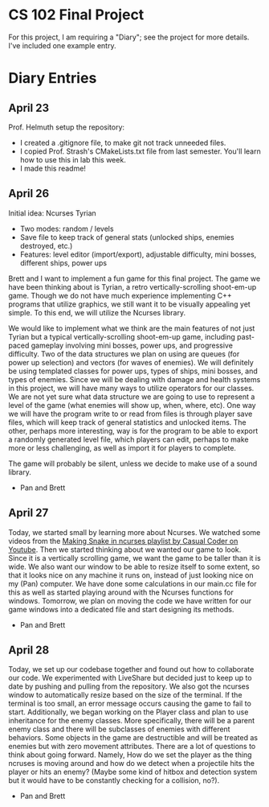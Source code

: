# CS 102 Final Project

For this project, I am requiring a "Diary"; see the project for more details. I've included one example entry.

# Diary Entries

## April 23

Prof. Helmuth setup the repository:
- I created a .gitignore file, to make git not track unneeded files.
- I copied Prof. Strash's CMakeLists.txt file from last semester. You'll learn how to use this in lab this week.
- I made this readme!

## April 26

Initial idea: Ncurses Tyrian
- Two modes: random / levels
- Save file to keep track of general stats (unlocked ships, enemies destroyed, etc.)
- Features: level editor (import/export), adjustable difficulty, mini bosses, different ships, power ups

Brett and I want to implement a fun game for this final project. The game we have been thinking about is Tyrian, a retro vertically-scrolling shoot-em-up game. Though we do not have much experience implementing C++ programs that utilize graphics, we still want it to be visually appealing yet simple. To this end, we will utilize the Ncurses library.

We would like to implement what we think are the main features of not just Tyrian but a typical vertically-scrolling shoot-em-up game, including past-paced gameplay involving mini bosses, power ups, and progressive difficulty. Two of the data structures we plan on using are queues (for power up selection) and vectors (for waves of enemies). We will definitely be using templated classes for power ups, types of ships, mini bosses, and types of enemies. Since we will be dealing with damage and health systems in this project, we will have many ways to utilize operators for our classes. We are not yet sure what data structure we are going to use to represent a level of the game (what enemies will show up, when, where, etc). One way we will have the program write to or read from files is through player save files, which will keep track of general statistics and unlocked items. The other, perhaps more interesting, way is for the program to be able to export a randomly generated level file, which players can edit, perhaps to make more or less challenging, as well as import it for players to complete.

The game will probably be silent, unless we decide to make use of a sound library.

- Pan and Brett

## April 27

Today, we started small by learning more about Ncurses. We watched some videos from the [Making Snake in ncurses playlist by Casual Coder on Youtube]([url](https://www.youtube.com/playlist?list=PL2U2TQ__OrQ_TV2-wuHqGaK8qlnxgKUvK)). Then we started thinking about we wanted our game to look. Since it is a vertically scrolling game, we want the game to be taller than it is wide. We also want our window to be able to resize itself to some extent, so that it looks nice on any machine it runs on, instead of just looking nice on my (Pan) computer. We have done some calculations in our main.cc file for this as well as started playing around with the Ncurses functions for windows. Tomorrow, we plan on moving the code we have written for our game windows into a dedicated file and start designing its methods.

- Pan and Brett

## April 28

Today, we set up our codebase together and found out how to collaborate our code. We experimented with LiveShare but decided just to keep up to date by pushing and pulling from the repository. We also got the ncurses window to automatically resize based on the size of the terminal. If the terminal is too small, an error message occurs causing the game to fail to start. Additionally, we began working on the Player class and plan to use inheritance for the enemy classes. More specifically, there will be a parent enemy class and there will be subclasses of enemies with different behaviors. Some objects in the game are destructible and will be treated as enemies but with zero movement attributes. There are a lot of questions to think about going forward. Namely, How do we set the player as the thing ncruses is moving around and how do we detect when a projectile hits the player or hits an enemy? (Maybe some kind of hitbox and detection system but it would have to be constantly checking for a collision, no?).

- Pan and Brett
